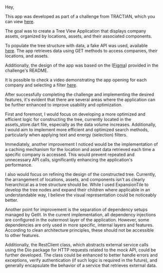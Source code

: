 Hey,

This app was developed as part of a challenge from TRACTIAN, which you can view [here](https://github.com/tractian/challenges/tree/main/mobile).

The goal was to create a Tree View Application that displays company assets, organized by locations, assets, and their associated components.

To populate the tree structure with data, a fake API was used, available [here](https://fake-api.tractian.com). The app retrieves data using GET methods to access companies, their locations, and assets.

Additionally, the design of the app was based on the ([Figma](https://www.figma.com/design/IP50SSLkagXsUNWiZj0PjP/%5BCareers%5D-Flutter-Challenge-v2?node-id=0-1&t=ZxowLpXDFvQxdNks-0)) provided in the challenge's README.

It is possible to check a video demonstrating the app opening for each company and selecting a filter [here](https://drive.google.com/file/d/1gj1T5fqDS7pu1vlqz2WX-1dSQzn9TX0O/view?usp=sharing).

After successfully completing the challenge and implementing the desired features, it's evident that there are several areas where the application can be further enhanced to improve usability and optimization.

First and foremost, I would focus on developing a more optimized and efficient logic for constructing the tree, currently located in the assets_store.dart file, especially as the data volume increases. Additionally, I would aim to implement more efficient and optimized search methods, particularly when applying text and energy (selection) filters.

Immediately, another improvement I noticed would be the implementation of a caching mechanism for the location and asset data retrieved each time a specific company is accessed. This would prevent repeated and unnecessary API calls, significantly enhancing the application's performance.

I also would focus on refining the design of the constructed tree. Currently, the arrangement of locations, assets, and components isn't as clearly hierarchical as a tree structure should be. While I used ExpansionTile to develop the tree nodes and expand their children where applicable in an understandable way, I believe the visual representation could be noticeably better.

Another point for improvement is the separation of dependency setups managed by GetIt. In the current implementation, all dependency injections are configured in the outermost layer of the application. However, some dependencies are only used in more specific, internal layers and features. According to clean architecture principles, these should not be accessible to other features.

Additionally, the RestClient class, which abstracts external service calls using the Dio package for HTTP requests related to the mock API, could be further developed. The class could be enhanced to better handle errors and exceptions, verify authentication (if such logic is required in the future), and generally encapsulate the behavior of a service that retrieves external data.

